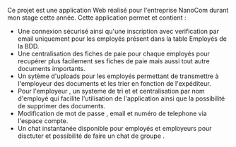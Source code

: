 Ce projet est une application Web réalisé pour l'entreprise NanoCom durant mon stage cette année.
Cette application permet et contient :
- Une connexion sécurisé ainsi qu'une inscription avec verification par email uniquement pour les employés présent dans la table Employés de la BDD.
- Une centralisation des fiches de paie pour chaque employés pour recupérer plus facilement ses fiches de paie mais aussi tout autre documents importants.
- Un sytème d'uploads pour les employés permettant de transmettre à l'employeur des documents et les trier en fonction de l'expéditeur.
- Pour l'employeur , un systeme de tri et et centralisation par nom d'employé qui facilite l'utilisation de l'application ainsi que la possibilité de supprimer des documents.
- Modification de mot de passe , email et numéro de telephone via l'espace compte.
- Un chat instantanée disponible pour employés et employeurs pour disctuter et possibilité de faire un chat de groupe .
